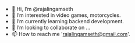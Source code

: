 - 👋 Hi, I’m @rajalingamseth
- 👀 I’m interested in video games, motorcycles.
- 🌱 I’m currently learning backend development.
- 💞️ I’m looking to collaborate on ...
- 📫 How to reach me 'rajalingamseth@gmail.com'.

<!---
rajalingamseth/rajalingamseth is a ✨ special ✨ repository because its `README.md` (this file) appears on your GitHub profile.
You can click the Preview link to take a look at your changes.
--->
